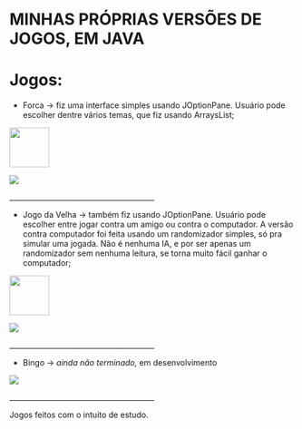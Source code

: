 # MINHAS PRÓPRIAS VERSÕES DE JOGOS, EM JAVA

# Jogos:
- Forca -> fiz uma interface simples usando JOptionPane. Usuário pode escolher dentre vários temas, que fiz usando ArraysList;
 <img src="https://github.com/ashtarts/Jogos_Simples/assets/101262493/4930a889-8a76-4600-af54-9e0e3f4fc640" width="70" />


<p align="side">
<img loading="lazy" src="https://progress-bar.dev/91/?title=almost&color=GREEN&style=for-the-badge"/>
</p>
________________________________________


- Jogo da Velha -> também fiz usando JOptionPane. Usuário pode escolher entre jogar contra um amigo ou contra o computador. A versão contra computador foi feita usando um randomizador simples, só pra simular uma jogada. Não é nenhuma IA, e por ser apenas um randomizador sem nenhuma leitura, se torna muito fácil ganhar o computador;
 <img src="https://github.com/ashtarts/Jogos_Simples/assets/101262493/00133fab-d653-439b-9469-eb9e3b2524a5" width="70" />

  
<p align="side">
<img loading="lazy" src="https://progress-bar.dev/58/?title=halfway&color=GREEN&style=for-the-badge"/>
</p>
________________________________________


- Bingo -> _ainda não terminado,_ em desenvolvimento
 
<p align="side">
<img loading="lazy" src="https://progress-bar.dev/20/?title=started&color=GREEN&style=for-the-badge"/>
</p>
________________________________________

Jogos feitos com o intuito de estudo.
